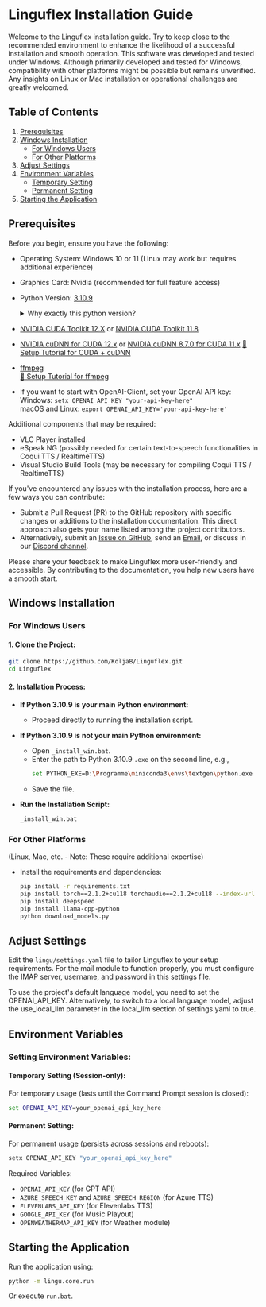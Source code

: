 # Linguflex Installation Guide

Welcome to the Linguflex installation guide. Try to keep close to the recommended environment to enhance the likelihood of a successful installation and smooth operation. This software was developed and tested under Windows. Although primarily developed and tested for Windows, compatibility with other platforms might be possible but remains unverified. Any insights on Linux or Mac installation or operational challenges are greatly welcomed.

## Table of Contents
1. [Prerequisites](#prerequisites)
2. [Windows Installation](#windows-installation)
   - [For Windows Users](#for-windows-users)
   - [For Other Platforms](#for-other-platforms)
3. [Adjust Settings](#adjust-settings)
4. [Environment Variables](#environment-variables)
   - [Temporary Setting](#temporary-setting)
   - [Permanent Setting](#permanent-setting)
5. [Starting the Application](#starting-the-application)

## Prerequisites
Before you begin, ensure you have the following:
- Operating System: Windows 10 or 11 (Linux may work but requires additional experience)
- Graphics Card: Nvidia (recommended for full feature access)
- Python Version: [3.10.9](https://www.python.org/downloads/release/python-3109/)
  <details>
  <summary>Why exactly this python version?</summary>

    - Because we use RVC Postprocessing.
    - The code to do this is based on the realtime processing of [RVC WebUI](https://github.com/RVC-Project/Retrieval-based-Voice-Conversion-WebUI) project. The [requirements.txt](https://github.com/RVC-Project/Retrieval-based-Voice-Conversion-WebUI/blob/main/requirements.txt) only works with python <3.11 - if you find a way to install all dependencies on 3.11 or 3.12 let me know.
  </details> 
- [NVIDIA CUDA Toolkit 12.X](https://developer.nvidia.com/cuda-downloads)
  or [NVIDIA CUDA Toolkit 11.8](https://developer.nvidia.com/cuda-11-8-0-download-archive)
- [NVIDIA cuDNN for CUDA 12.x](https://developer.nvidia.com/cudnn-downloads)
  or [NVIDIA cuDNN 8.7.0 for CUDA 11.x](https://developer.nvidia.com/rdp/cudnn-archive)
  [🎥 Setup Tutorial for CUDA + cuDNN](https://www.youtube.com/watch?v=OEFKlRSd8Ic)
- [ffmpeg](https://ffmpeg.org/download.html)  
  [🎥 Setup Tutorial for ffmpeg](https://www.youtube.com/watch?v=jZLqNocSQDM)
- If you want to start with OpenAI-Client, set your OpenAI API key:  
  Windows: `setx OPENAI_API_KEY "your-api-key-here"`  
  macOS and Linux: `export OPENAI_API_KEY='your-api-key-here'`

Additional components that may be required:
- VLC Player installed
- eSpeak NG (possibly needed for certain text-to-speech functionalities in Coqui TTS / RealtimeTTS)
- Visual Studio Build Tools (may be necessary for compiling Coqui TTS / RealtimeTTS)  

If you've encountered any issues with the installation process, here are a few ways you can contribute:

- Submit a Pull Request (PR) to the GitHub repository with specific changes or additions to the installation documentation. This direct approach also gets your name listed among the project contributors.
- Alternatively, submit an [Issue on GitHub](https://github.com/KoljaB/Linguflex/issues/new/choose), send an [Email](mailto:kolja.beigel@web.de), or discuss in our [Discord channel](https://discord.gg/f556hqRjpv).

Please share your feedback to make Linguflex more user-friendly and accessible. By contributing to the documentation, you help new users have a smooth start.

## Windows Installation

### For Windows Users
#### 1. Clone the Project:
   ```bash
   git clone https://github.com/KoljaB/Linguflex.git
   cd Linguflex
   ```

#### 2. Installation Process:
   - **If Python 3.10.9 is your main Python environment:**
     - Proceed directly to running the installation script.

   - **If Python 3.10.9 is not your main Python environment:**
     - Open `_install_win.bat`.
     - Enter the path to Python 3.10.9 `.exe` on the second line, e.g.,
       ```bash
       set PYTHON_EXE=D:\Programme\miniconda3\envs\textgen\python.exe
       ```
     - Save the file.

   - **Run the Installation Script:**
     ```bash
     _install_win.bat
     ```

### For Other Platforms
(Linux, Mac, etc. - Note: These require additional expertise)
- Install the requirements and dependencies:
  ```bash
  pip install -r requirements.txt
  pip install torch==2.1.2+cu118 torchaudio==2.1.2+cu118 --index-url https://download.pytorch.org/whl/cu118
  pip install deepspeed
  pip install llama-cpp-python
  python download_models.py   
  ```

## Adjust Settings
Edit the `lingu/settings.yaml` file to tailor Linguflex to your setup requirements. For the mail module to function properly, you must configure the IMAP server, username, and password in this settings file.  

To use the project's default language model, you need to set the OPENAI_API_KEY. Alternatively, to switch to a local language model, adjust the use_local_llm parameter in the local_llm section of settings.yaml to true.

## Environment Variables
### Setting Environment Variables:

#### Temporary Setting (Session-only):
For temporary usage (lasts until the Command Prompt session is closed):
```cmd
set OPENAI_API_KEY=your_openai_api_key_here
```

#### Permanent Setting:
For permanent usage (persists across sessions and reboots):
```cmd
setx OPENAI_API_KEY "your_openai_api_key_here"
```

Required Variables:
- `OPENAI_API_KEY` (for GPT API)
- `AZURE_SPEECH_KEY` and `AZURE_SPEECH_REGION` (for Azure TTS)
- `ELEVENLABS_API_KEY` (for Elevenlabs TTS)
- `GOOGLE_API_KEY` (for Music Playout)
- `OPENWEATHERMAP_API_KEY` (for Weather module)

## Starting the Application
Run the application using:
```bash
python -m lingu.core.run
```
Or execute `run.bat`.
